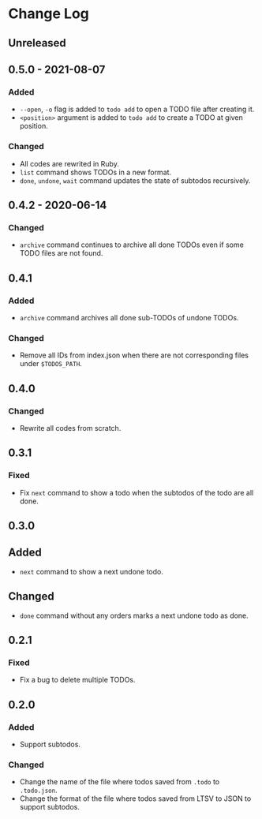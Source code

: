 # Change Log

## Unreleased

## 0.5.0 - 2021-08-07

### Added
* `--open`, `-o` flag is added to `todo add` to open a TODO file after creating it.
* `<position>` argument is added to `todo add` to create a TODO at given position.

### Changed
* All codes are rewrited in Ruby.
* `list` command shows TODOs in a new format.
* `done`, `undone`, `wait` command updates the state of subtodos recursively.

## 0.4.2 - 2020-06-14

### Changed
* `archive` command continues to archive all done TODOs even if some TODO files are not found.

## 0.4.1

### Added
* `archive` command archives all done sub-TODOs of undone TODOs.

### Changed
* Remove all IDs from index.json when there are not corresponding files under `$TODOS_PATH`.

## 0.4.0

### Changed
* Rewrite all codes from scratch.

## 0.3.1

### Fixed
* Fix `next` command to show a todo when the subtodos of the todo are all done. 

## 0.3.0

## Added
* `next` command to show a next undone todo.

## Changed
* `done` command without any orders marks a next undone todo as done.

## 0.2.1

### Fixed
* Fix a bug to delete multiple TODOs.

## 0.2.0

### Added
* Support subtodos.

### Changed
* Change the name of the file where todos saved from `.todo` to `.todo.json`.
* Change the format of the file where todos saved from LTSV to JSON to support subtodos.
